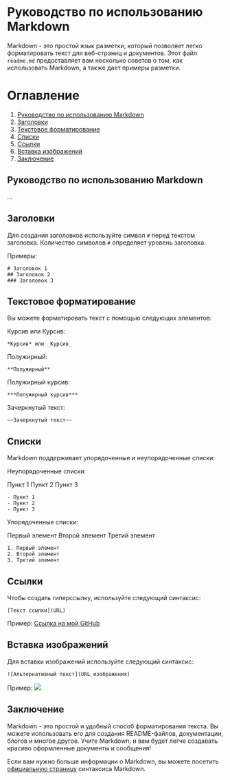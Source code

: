 # Руководство по использованию Markdown

Markdown - это простой язык разметки, который позволяет легко форматировать текст для веб-страниц и документов. Этот файл `readme.md` предоставляет вам несколько советов о том, как использовать Markdown, а также дает примеры разметки.

# Оглавление

1. [Руководство по использованию Markdown](#руководство-по-использованию-markdown)
2. [Заголовки](#заголовки)
3. [Текстовое форматирование](#текстовое-форматирование)
4. [Списки](#списки)
5. [Ссылки](#ссылки)
6. [Вставка изображений](#вставка-изображений)
7. [Заключение](#заключение)

## Руководство по использованию Markdown

...

## Заголовки

Для создания заголовков используйте символ `#` перед текстом заголовка. Количество символов `#` определяет уровень заголовка.

Примеры:
```
# Заголовок 1
## Заголовок 2
### Заголовок 3
```

## Текстовое форматирование

Вы можете форматировать текст с помощью следующих элементов:

Курсив или Курсив:
```
*Курсив* или _Курсив_
```
Полужирный:
```
**Полужирный**
```
Полужирный курсив:
```
***Полужирный курсив***
```
Зачеркнутый текст:
```
~~Зачеркнутый текст~~
```

## Списки

Markdown поддерживает упорядоченные и неупорядоченные списки:

Неупорядоченные списки:

Пункт 1
Пункт 2
Пункт 3

```
- Пункт 1
- Пункт 2
- Пункт 3
```

Упорядоченные списки:

Первый элемент
Второй элемент
Третий элемент

```
1. Первый элемент
2. Второй элемент
3. Третий элемент
```

## Ссылки

Чтобы создать гиперссылку, используйте следующий синтаксис:
```
[Текст ссылки](URL)
```

Пример:
[Ссылка на мой GitHub](https://github.com/MaximalZL/edu_git)

## Вставка изображений

Для вставки изображений используйте следующий синтаксис:
```
![Альтернативный текст](URL_изображения)
```

Пример:
![](https://github.githubassets.com/images/modules/logos_page/Octocat.png)

## Заключение

Markdown - это простой и удобный способ форматирования текста. Вы можете использовать его для создания README-файлов, документации, блогов и многое другое. Учите Markdown, и вам будет легче создавать красиво оформленные документы и сообщения!

Если вам нужно больше информации о Markdown, вы можете посетить [официальную страницу](https://docs.github.com/ru/get-started/writing-on-github/getting-started-with-writing-and-formatting-on-github/basic-writing-and-formatting-syntax) синтаксиса Markdown.